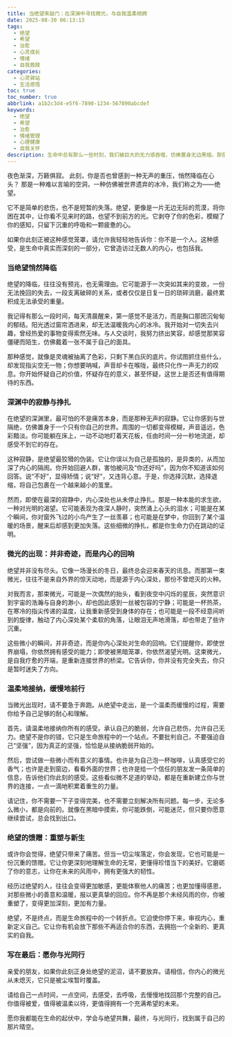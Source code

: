 ```yaml
---
title: 当绝望来敲门：在深渊中寻找微光，与自我温柔相拥
date: 2025-08-30 06:13:13
tags:
  - 绝望
  - 希望
  - 治愈
  - 心灵成长
  - 情绪
  - 自我救赎
categories:
  - 心灵驿站
  - 生活感悟
toc: true
toc_number: true
abbrlink: a1b2c3d4-e5f6-7890-1234-567890abcdef
keywords:
  - 绝望
  - 希望
  - 治愈
  - 情绪管理
  - 心理健康
  - 自我关怀
description: 生命中总有那么一些时刻，我们被巨大的无力感吞噬，仿佛置身无边黑暗。那便是绝望。但请相信，即使在最深的谷底，也蕴藏着重生的力量。这篇文章，献给每一个曾在黑暗中挣扎的灵魂，愿我们都能在绝望的尽头，找到那束属于自己的微光，温柔地与自己和解，重新启程。
---
```


夜色渐深，万籁俱寂。
此刻，你是否也曾感到一种无声的重压，悄然降临在心头？
那是一种难以言喻的空洞，一种仿佛被世界遗弃的冰冷，我们称之为——绝望。

它不是简单的悲伤，也不是短暂的失落。绝望，更像是一片无边无际的荒漠，将你困在其中，让你看不见来时的路，也望不到前方的光。它剥夺了你的色彩，模糊了你的感知，只留下沉重的呼吸和一颗疲惫的心。

如果你此刻正被这种感觉笼罩，请允许我轻轻地告诉你：你不是一个人。这种感受，是生命中真实而深刻的一部分，它曾造访过无数人的内心，也包括我。

### 当绝望悄然降临

绝望的降临，往往没有预兆，也无需理由。它可能源于一次突如其来的变故，一份无法挽回的失去，一段支离破碎的关系，或者仅仅是日复一日的琐碎消磨，最终累积成无法承受的重量。

我记得有那么一段时间，每天清晨醒来，第一感觉不是活力，而是胸口那团沉甸甸的郁结。阳光透过窗帘洒进来，却无法温暖我内心的冰冷。我开始对一切失去兴趣，曾经热爱的事物变得索然无味。与人交谈时，我努力挤出笑容，却感觉那笑容僵硬而陌生，仿佛戴着一张不属于自己的面具。

那种感觉，就像是灵魂被抽离了色彩，只剩下黑白灰的底片。你试图抓住些什么，却发现指尖空无一物；你想要呐喊，声音却卡在喉咙，最终只化作一声无力的叹息。你开始怀疑自己的价值，怀疑存在的意义，甚至怀疑，这世上是否还有值得期待的东西。

### 深渊中的寂静与挣扎

在绝望的深渊里，最可怕的不是痛苦本身，而是那种无声的寂静。它让你感到与世隔绝，仿佛置身于一个只有你自己的世界。周围的一切都变得模糊，声音遥远，色彩黯淡。你可能躺在床上，一动不动地盯着天花板，任由时间一分一秒地流逝，却感受不到它的存在。

这种寂静，是绝望最狡猾的伪装。它让你误以为自己是孤独的，是异类的，从而加深了内心的隔阂。你开始回避人群，害怕被问及“你还好吗”，因为你不知道该如何回答。说“不好”，显得矫情；说“好”，又违背心意。于是，你选择沉默，选择退缩，将自己包裹在一个越来越小的茧里。

然而，即使在最深的寂静中，内心深处也从未停止挣扎。那是一种本能的求生欲，一种对光明的渴望。它可能表现为夜深人静时，突然涌上心头的泪水；可能是在某个瞬间，你对窗外飞过的小鸟产生了一丝羡慕；也可能是在梦中，你回到了某个温暖的场景，醒来后却感到更加失落。这些细微的挣扎，都是你生命力仍在跳动的证明。

### 微光的出现：并非奇迹，而是内心的回响

绝望并非没有尽头。它像一场漫长的冬日，最终总会迎来春天的讯息。而那第一束微光，往往不是来自外界的惊天动地，而是源于内心深处，那份不曾熄灭的火种。

对我而言，那束微光，可能是一次偶然的抬头，看到夜空中闪烁的星辰，突然意识到宇宙的浩瀚与自身的渺小，却也因此感到一丝被包容的宁静；可能是一杯热茶，在寒冷的指尖传递的温度，让我重新感受到身体的存在；也可能是一段不经意间听到的旋律，触动了内心深处某个柔软的角落，让眼泪无声地滑落，却也带走了些许沉重。

这些微小的瞬间，并非奇迹，而是你内心深处对生命的回响。它们提醒你，即使世界崩塌，你依然拥有感受的能力；即使被黑暗笼罩，你依然渴望光明。这束微光，是自我疗愈的开端，是重新连接世界的桥梁。它告诉你，你并没有完全失去，你只是暂时迷失了方向。

### 温柔地接纳，缓慢地前行

当微光出现时，请不要急于奔跑。从绝望中走出，是一个温柔而缓慢的过程，需要你给予自己足够的耐心和理解。

首先，请温柔地接纳你所有的感受。承认自己的脆弱，允许自己悲伤，允许自己无力。绝望不是你的错，它只是生命旅程中的一个站点。不要批判自己，不要强迫自己“坚强”，因为真正的坚强，恰恰是从接纳脆弱开始的。

然后，尝试做一些微小而有意义的事情。也许是为自己泡一杯咖啡，认真感受它的香气；也许是走到窗边，看看外面的世界；也许是给一个信任的朋友发一条简单的信息，告诉他们你此刻的感受。这些看似微不足道的举动，都是在重新建立你与世界的连接，一点一滴地积累着重生的力量。

请记住，你不需要一下子变得完美，也不需要立刻解决所有问题。每一步，无论多么微小，都是向前的。就像在黑暗中摸索，你可能跌倒，可能迷茫，但只要你愿意继续尝试，总会找到出口。

### 绝望的馈赠：重塑与新生

或许你会觉得，绝望只带来了痛苦。但当一切尘埃落定，你会发现，它也可能是一份沉重的馈赠。它让你更深刻地理解生命的无常，更懂得珍惜当下的美好。它磨砺了你的意志，让你在未来的风雨中，拥有更强大的韧性。

经历过绝望的人，往往会变得更加敏感，更能体察他人的痛苦；也更加懂得感恩，对那些微小的善意和温暖，报以更真挚的回应。你不再是那个未经风雨的你，你被重塑了，变得更加深刻，更加有力量。

绝望，不是终点，而是生命旅程中的一个转折点。它迫使你停下来，审视内心，重新定义自己。它让你有机会放下那些不再适合你的东西，去拥抱一个全新的、更真实的自我。

### 写在最后：愿你与光同行

亲爱的朋友，如果你此刻正身处绝望的泥沼，请不要放弃。请相信，你内心的微光从未熄灭，它只是被尘埃暂时覆盖。

请给自己一点时间，一点空间，去感受，去呼吸，去慢慢地找回那个完整的自己。你值得被爱，值得被温柔以待，更值得拥有一个充满希望的未来。

愿你我都能在生命的起伏中，学会与绝望共舞，最终，与光同行，找到属于自己的那片晴空。